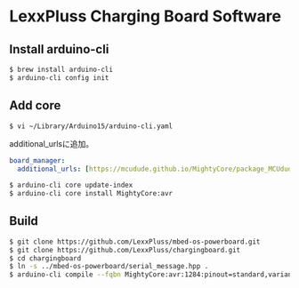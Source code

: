 # LexxPluss Charging Board Software

## Install arduino-cli

```bash
$ brew install arduino-cli
$ arduino-cli config init
```

## Add core

```bash
$ vi ~/Library/Arduino15/arduino-cli.yaml
```

additional_urlsに追加。

```yaml
board_manager:
  additional_urls: [https://mcudude.github.io/MightyCore/package_MCUdude_MightyCore_index.json]
```

```bash
$ arduino-cli core update-index
$ arduino-cli core install MightyCore:avr
```

## Build

```bash
$ git clone https://github.com/LexxPluss/mbed-os-powerboard.git
$ git clone https://github.com/LexxPluss/chargingboard.git
$ cd chargingboard
$ ln -s ../mbed-os-powerboard/serial_message.hpp .
$ arduino-cli compile --fqbn MightyCore:avr:1284:pinout=standard,variant=modelP,BOD=2v7,LTO=Os,clock=16MHz_external
```
